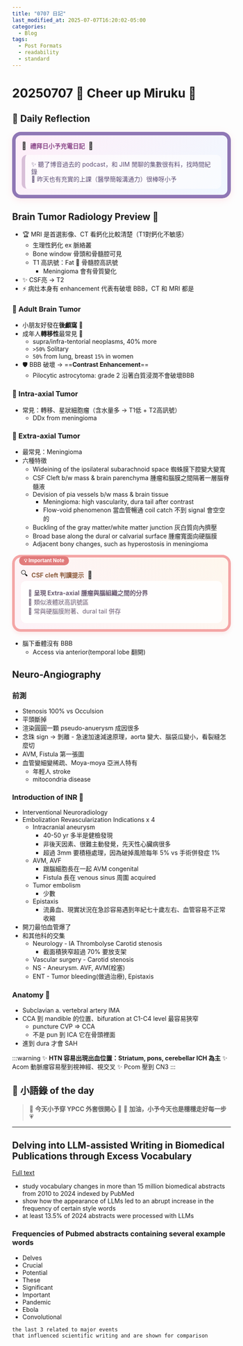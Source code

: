 ```yaml
---
title: "0707 日記"
last_modified_at: 2025-07-07T16:20:02-05:00
categories:
  - Blog
tags:
  - Post Formats
  - readability
  - standard
---
```


# 20250707 🌟 Cheer up Miruku 📔
## 💫 Daily Reflection
<div style="background: linear-gradient(135deg, #ffeef8 0%, #f0f8ff 100%); border: 8px solid #8F77B5; padding: 1em; border-radius: 20px; box-shadow: 0 4px 15px rgba(255,182,193,0.3); margin: 1em 0;">
  <div style="display: flex; align-items: center; margin-bottom: 0.8em;">
    <span style="font-size: 1.2em; margin-right: 0.5em;">🌿</span>
    <strong style="color: #8b4789; font-size: 1.0em;">禮拜日小予充電日記</strong>
    <span style="font-size: 1.2em; margin-left: 0.5em;">💝</span>
  </div>
  <div style="color: #5d4e75; line-height: 1.2; background: rgba(255,255,255,0.6); padding: 1em; border-radius: 12px; border-left: 8px solid #d8bfd8;">
    ✨ 聽了博音過去的 podcast，和 JIM 閒聊的集數很有料，找時間紀錄<br>
    🌟 昨天也有充實的上課（醫學簡報溝通力）很棒呀小予
  </div>
</div>

## Brain Tumor Radiology Preview 🧠
- 🏆 MRI 是首選影像、CT 看鈣化比較清楚（T1對鈣化不敏感）
    - 生理性鈣化 ex 脈絡叢
    - Bone window 骨頭和骨髓腔可見
    - T1 高訊號：Fat 🏮 骨髓腔高訊號 
        - Meningioma 會有骨質變化
- ✨ CSF亮 → T2
- ⚡ 病灶本身有 enhancement 代表有破壞 BBB，CT 和 MRI 都是

### 🎯 Adult Brain Tumor
- 小朋友好發在**後顱窩** 👶
- 成年人**轉移性**最常見 🔄
    - supra/infra-tentorial neoplasms, 40% more
    - `>50%` Solitary
    - `50%` from lung, breast `15%` in women
- 🛡️ BBB 破壞 → ==**Contrast Enhancement**==
    - Pilocytic astrocytoma: grade 2 沿著白質浸潤不會破壞BBB
### 🎯 Intra-axial Tumor
- 常見：轉移、星狀細胞瘤（含水量多 → T1低 + T2高訊號）
    - DDx from meningioma
### 🎯 Extra-axial Tumor
- 最常見：Meningioma
- 六種特徵
    - Wideining of the ipsilateral subarachnoid space 蜘蛛膜下腔變大變寬
    - CSF Cleft  b/w mass & brain parenchyma 腫瘤和腦膜之間隔著一層腦脊髓液
    - Devision of pia vessels b/w mass & brain tissue
        - Meningioma: high vascularity, dura tail after contrast
        - Flow-void phenomenon 當血管暢通 coil catch 不到 signal 會空空的
    - Buckling of the gray matter/white matter junction 灰白質向內擠壓
    - Broad base along the dural or calvarial surface 腫瘤寬面向硬腦膜
    - Adjacent bony changes, such as hyperostosis in meningioma


<div style="background: linear-gradient(45deg, #fdf2f8 0%, #fef7ed 100%); padding: 1.0em; border-radius: 20px; border: 6px solid #f4a5a5; position: relative; margin: 1.2em 0; box-shadow: 0 5px 10px rgba(244,165,165,0.2);">
<div style="position: absolute; top: -3px; left: 10px; background: #e17b7b; color: white; padding: 0.3em 1em; border-radius: 16px; font-weight: bold; font-size: 0.8em;">
💡 Important Note
</div>
<div style="margin-top: 0.8em;">
<div style="display: flex; align-items: center; margin-bottom: 0em;">
<span style="font-size: 1.2em; margin-right: 0.5em;">🔍</span>
<strong style="color: #8b5a3c; font-size: 1.0em;">CSF cleft 判讀提示</strong>
<span style="font-size: 1.2em; margin-left: 0.5em;">📝</span>
</div>
<div style="background: rgba(255,255,255,0.9); padding: 1.2em; border-radius: 12px; color: #6b5b73; line-height: 1.5;">
🌸 <strong>呈現 Extra-axial 腫瘤與腦組織之間的分界</strong><br>
🌸 類似液體狀高訊號區<br>  
🌸 常與硬腦膜附著、dural tail 併存
</div>
</div>
</div>

- 腦下垂體沒有 BBB
    - Access via anterior(temporal lobe 翻開)

## Neuro-Angiography

### 前測
- Stenosis 100% vs Occulsion
- 平頭斷掉
- 渲染圓圓一顆 pseudo-anuerysm 成因很多
- 念珠 sign → 剝離 - 急速加速減速原理，aorta 變大、腦袋瓜變小，看裂縫怎麼切
- AVM, Fistula 第一張圖
- 血管變細變稀疏、Moya-moya 亞洲人特有
    - 年輕人 stroke
    - mitocondria disease

### Introduction of INR 🍃
- Interventional Neuroradiology
- Embolization Revascularization Indications x 4
    - Intracranial aneurysm
        - 40-50 yr 多半是健檢發現
        - 非後天因素、很難主動發覺，先天性心臟病很多
        - 超過 3mm 要積極處理，因為破掉風險每年 5% vs 手術併發症 1%
    - AVM, AVF
        - 跟腦細胞長在一起 AVM congenital
        - Fistula 長在 venous sinus 周圍 acquired
    - Tumor embolism
        - 少數
    - Epistaxis
        - 流鼻血、現實狀況在急診容易遇到年紀七十歲左右、血管容易不正常收縮
- 開刀最怕血管爆了
- 和其他科的交集
    - Neurology - IA Thrombolyse Carotid stenosis
        - 截面積狹窄超過 70% 要放支架
    - Vascular surgery - Carotid stenosis
    - NS - Aneurysm. AVF, AVM(栓塞)
    - ENT - Tumor bleeding(做過治療), Epistaxis

### Anatomy 📌
- Subclavian a. vertebral artery IMA
- CCA 到 mandible 的位置、bifuration at C1-C4 level 最容易狹窄
    - puncture CVP => CCA
    - 不是 pun 到 ICA 它在骨頭裡面
- 進到 dura 才會 SAH

:::warning
✨ **HTN 容易出現出血位置：Striatum, pons, cerebellar
ICH 為主**
✨ Acom 動脈瘤容易壓到視神經、視交叉
✨ Pcom 壓到 CN3
:::

## 🌼 小語錄 of the day
> 🧥 **今天小予穿 YPCC 外套很開心** 💌
> 🌷 **加油，小予今天也是穩穩走好每一步** 💗
---

## Delving into LLM-assisted Writing in Biomedical Publications through Excess Vocabulary

[Full text](https://pmc.ncbi.nlm.nih.gov/articles/PMC12219543/)

- study vocabulary changes in more than 15 million biomedical abstracts from 2010 to 2024 indexed by PubMed
- show how the appearance of LLMs led to an abrupt increase in the frequency of certain style words
- at least 13.5% of 2024 abstracts were processed with LLMs

### Frequencies of Pubmed abstracts containing several example words
- Delves
- Crucial
- Potential
- These
- Significant
- Important
- Pandemic
- Ebola
- Convolutional

```the first 6 words are affected by LLMs
the last 3 related to major events 
that influenced scientific writing and are shown for comparison
```